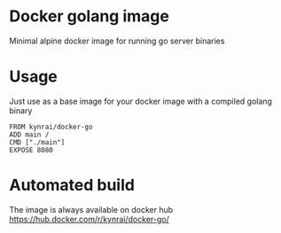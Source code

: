 # Docker golang image

Minimal alpine docker image for running go server binaries

# Usage

Just use as a base image for your docker image with a compiled golang binary
```
FROM kynrai/docker-go
ADD main /
CMD ["./main"]
EXPOSE 8080
```

# Automated build

The image is always available on docker hub <https://hub.docker.com/r/kynrai/docker-go/>
